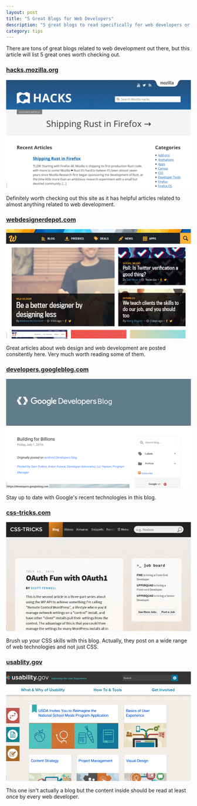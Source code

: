 ```yaml
---
layout: post
title: "5 Great Blogs for Web Developers"
description: "5 great blogs to read specifically for web developers or web designers in 2016."
category: tips
---
```


There are tons of great blogs related to web development out there, but this article will list 5 great ones worth checking out.

<!--more-->

### [hacks.mozilla.org](https://hacks.mozilla.org)

![hacks.mozilla.org website](/images/hackz-mozilla-org.png)

Definitely worth checking out this site as it has helpful articles related to almost anything related to web development.

### [webdesignerdepot.com](http://webdesignerdepot.com)

![webdesignerdepot.com website](/images/web-designer-depot.png)

Great articles about web design and web development are posted consitently here. Very much worth reading some of them.

### [developers.googleblog.com](https://developers.googleblog.com)

![developers.googleblog.com website](/images/developers-google-blog.png)

Stay up to date with Google's recent technologies in this blog. 

### [css-tricks.com](https://css-tricks.com)

![css-tricks website](/images/css-tricks.png)

Brush up your CSS skills with this blog. Actually, they post on a wide range of web technologies and not just CSS.  

### [usablity.gov](https://usability.gov)

![usablity.gov website](/images/usability-org.png)

This one isn't actually a blog but the content inside should be read at least once by every web developer.
